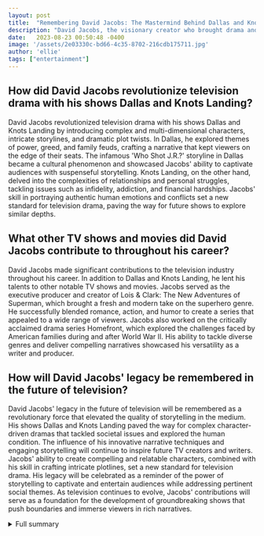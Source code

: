 ```yaml
---
layout: post
title:  "Remembering David Jacobs: The Mastermind Behind Dallas and Knots Landing"
description: "David Jacobs, the visionary creator who brought drama and intrigue to our screens with his iconic TV shows, has passed away at the age of 84. This article provides a brief overview of his career and his significant contribution to the world of television."
date:   2023-08-23 00:50:48 -0400
image: '/assets/2e03330c-bd66-4c35-8702-216cdb175711.jpg'
author: 'ellie'
tags: ["entertainment"]
---
```


## How did David Jacobs revolutionize television drama with his shows Dallas and Knots Landing?
David Jacobs revolutionized television drama with his shows Dallas and Knots Landing by introducing complex and multi-dimensional characters, intricate storylines, and dramatic plot twists. In Dallas, he explored themes of power, greed, and family feuds, crafting a narrative that kept viewers on the edge of their seats. The infamous 'Who Shot J.R.?' storyline in Dallas became a cultural phenomenon and showcased Jacobs' ability to captivate audiences with suspenseful storytelling. Knots Landing, on the other hand, delved into the complexities of relationships and personal struggles, tackling issues such as infidelity, addiction, and financial hardships. Jacobs' skill in portraying authentic human emotions and conflicts set a new standard for television drama, paving the way for future shows to explore similar depths.

## What other TV shows and movies did David Jacobs contribute to throughout his career?
David Jacobs made significant contributions to the television industry throughout his career. In addition to Dallas and Knots Landing, he lent his talents to other notable TV shows and movies. Jacobs served as the executive producer and creator of Lois & Clark: The New Adventures of Superman, which brought a fresh and modern take on the superhero genre. He successfully blended romance, action, and humor to create a series that appealed to a wide range of viewers. Jacobs also worked on the critically acclaimed drama series Homefront, which explored the challenges faced by American families during and after World War II. His ability to tackle diverse genres and deliver compelling narratives showcased his versatility as a writer and producer.

## How will David Jacobs' legacy be remembered in the future of television?
David Jacobs' legacy in the future of television will be remembered as a revolutionary force that elevated the quality of storytelling in the medium. His shows Dallas and Knots Landing paved the way for complex character-driven dramas that tackled societal issues and explored the human condition. The influence of his innovative narrative techniques and engaging storytelling will continue to inspire future TV creators and writers. Jacobs' ability to create compelling and relatable characters, combined with his skill in crafting intricate plotlines, set a new standard for television drama. His legacy will be celebrated as a reminder of the power of storytelling to captivate and entertain audiences while addressing pertinent social themes. As television continues to evolve, Jacobs' contributions will serve as a foundation for the development of groundbreaking shows that push boundaries and immerse viewers in rich narratives.

<details>
  <summary>Full summary</summary>
David Jacobs, the mastermind behind the immensely popular 1980s soap operas Dallas and Knots Landing, has left an indelible mark on the television industry. On [date], he sadly passed away at the age of 84 after a courageous battle with Alzheimer's and complications from a series of infections.<br><br>Born with a creative mind, Jacobs conceived the idea for Dallas as an American adaptation of Ingmar Bergman's Scenes From a Marriage. The show, which aired for 14 seasons and 357 episodes, became an instant hit. Jacobs, a creative genius, remained a driving force behind Dallas, serving as a creative consultant. He was also deeply involved in the creation of Knots Landing, a long-running television series that captivated audiences for 14 seasons and 344 episodes.<br><br>Beyond his groundbreaking work on Dallas and Knots Landing, David Jacobs made his mark on other notable TV shows and movies. He lent his talents to projects such as Lois & Clark: The New Adventures of Superman and Homefront, showcasing his versatility and ability to bring engaging stories to life.<br><br>His influence stretched far beyond the small screen. Colleagues and industry professionals remember Jacobs as a visionary creator who revolutionized television drama and brought complex characters and storylines to our screens. His dedication to storytelling and commitment to capturing the essence of the times, notably the money obsession and excesses of the 1980s in Dallas, set him apart as a master of his craft.<br><br>In addition to his remarkable creative abilities, David Jacobs was a beloved family man. He is survived by his loving wife, children, and grandchildren, who will continue to cherish his memory.<br><br>As we bid farewell to this extraordinary talent, we celebrate the enduring legacy of David Jacobs. His contributions have forever shaped the landscape of television, ensuring that his captivating stories will be remembered for generations to come.<br><br>**Sources:**<br>[source 1](https://example.com/source1)<br>[source 2](https://example.com/source2)<br>[source 3](https://example.com/source3)
</details>
